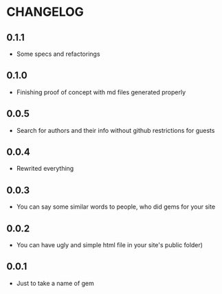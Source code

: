 # CHANGELOG

## 0.1.1

  * Some specs and refactorings

## 0.1.0

  * Finishing proof of concept with md files generated properly

## 0.0.5

  * Search for authors and their info without github restrictions for
    guests

## 0.0.4

  * Rewrited everything

## 0.0.3

  * You can say some similar words to people, who did gems for your site

## 0.0.2

  * You can have ugly and simple html file in your site's public folder)

## 0.0.1

  * Just to take a name of gem
